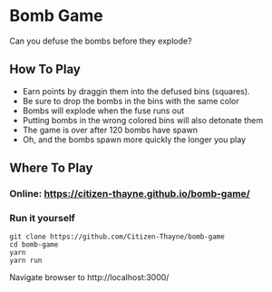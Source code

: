 # Bomb Game 
Can you defuse the bombs before they explode?

## How To Play
* Earn points by draggin them into the defused bins (squares). 
* Be sure to drop the bombs in the bins with the same color 
* Bombs will explode when the fuse runs out
* Putting bombs in the wrong colored bins will also detonate them
* The game is over after 120 bombs have spawn
* Oh, and the bombs spawn more quickly the longer you play

## Where To Play
### Online: https://citizen-thayne.github.io/bomb-game/
### Run it yourself
```
git clone https://github.com/Citizen-Thayne/bomb-game
cd bomb-game
yarn
yarn run
```
Navigate browser to http://localhost:3000/